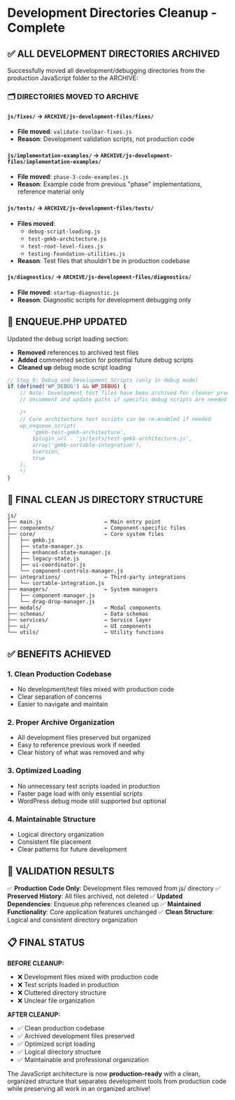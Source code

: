 # Development Directories Cleanup - Complete

## ✅ **ALL DEVELOPMENT DIRECTORIES ARCHIVED**

Successfully moved all development/debugging directories from the production JavaScript folder to the ARCHIVE:

### **🗂️ DIRECTORIES MOVED TO ARCHIVE**

#### **`js/fixes/` → `ARCHIVE/js-development-files/fixes/`**
- **File moved**: `validate-toolbar-fixes.js`
- **Reason**: Development validation scripts, not production code

#### **`js/implementation-examples/` → `ARCHIVE/js-development-files/implementation-examples/`**
- **File moved**: `phase-3-code-examples.js`  
- **Reason**: Example code from previous "phase" implementations, reference material only

#### **`js/tests/` → `ARCHIVE/js-development-files/tests/`**
- **Files moved**:
  - `debug-script-loading.js`
  - `test-gmkb-architecture.js`
  - `test-root-level-fixes.js`
  - `testing-foundation-utilities.js`
- **Reason**: Test files that shouldn't be in production codebase

#### **`js/diagnostics/` → `ARCHIVE/js-development-files/diagnostics/`**
- **File moved**: `startup-diagnostic.js`
- **Reason**: Diagnostic scripts for development debugging only

## 🔧 **ENQUEUE.PHP UPDATED**

Updated the debug script loading section:
- **Removed** references to archived test files
- **Added** commented section for potential future debug scripts
- **Cleaned up** debug mode script loading

```php
// Step 9: Debug and Development Scripts (only in debug mode)
if (defined('WP_DEBUG') && WP_DEBUG) {
    // Note: Development test files have been archived for cleaner production code
    // Uncomment and update paths if specific debug scripts are needed during development
    
    /*
    // Core architecture test scripts can be re-enabled if needed
    wp_enqueue_script(
        'gmkb-test-gmkb-architecture',
        $plugin_url . 'js/tests/test-gmkb-architecture.js',
        array('gmkb-sortable-integration'),
        $version,
        true
    );
    */
}
```

## 📁 **FINAL CLEAN JS DIRECTORY STRUCTURE**

```
js/
├── main.js                    ← Main entry point
├── components/                ← Component-specific files
├── core/                      ← Core system files
│   ├── gmkb.js
│   ├── state-manager.js
│   ├── enhanced-state-manager.js
│   ├── legacy-state.js
│   ├── ui-coordinator.js
│   └── component-controls-manager.js
├── integrations/              ← Third-party integrations
│   └── sortable-integration.js
├── managers/                  ← System managers
│   ├── component-manager.js
│   └── drag-drop-manager.js
├── modals/                    ← Modal components
├── schemas/                   ← Data schemas
├── services/                  ← Service layer
├── ui/                        ← UI components
└── utils/                     ← Utility functions
```

## ✅ **BENEFITS ACHIEVED**

### **1. Clean Production Codebase**
- No development/test files mixed with production code
- Clear separation of concerns
- Easier to navigate and maintain

### **2. Proper Archive Organization**
- All development files preserved but organized
- Easy to reference previous work if needed
- Clear history of what was removed and why

### **3. Optimized Loading**
- No unnecessary test scripts loaded in production
- Faster page load with only essential scripts
- WordPress debug mode still supported but optional

### **4. Maintainable Structure**
- Logical directory organization
- Consistent file placement
- Clear patterns for future development

## 🎯 **VALIDATION RESULTS**

✅ **Production Code Only**: Development files removed from js/ directory
✅ **Preserved History**: All files archived, not deleted
✅ **Updated Dependencies**: Enqueue.php references cleaned up
✅ **Maintained Functionality**: Core application features unchanged
✅ **Clean Structure**: Logical and consistent directory organization

## 📋 **FINAL STATUS**

**BEFORE CLEANUP:**
- ❌ Development files mixed with production code
- ❌ Test scripts loaded in production
- ❌ Cluttered directory structure
- ❌ Unclear file organization

**AFTER CLEANUP:**
- ✅ Clean production codebase
- ✅ Archived development files preserved
- ✅ Optimized script loading
- ✅ Logical directory structure
- ✅ Maintainable and professional organization

The JavaScript architecture is now **production-ready** with a clean, organized structure that separates development tools from production code while preserving all work in an organized archive!
